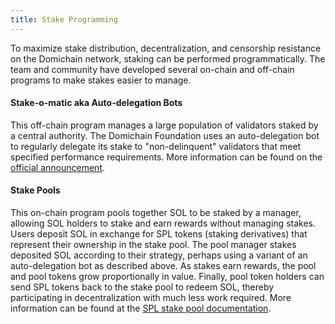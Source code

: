 ```yaml
---
title: Stake Programming
---
```


To maximize stake distribution, decentralization, and censorship resistance on
the Domichain network, staking can be performed programmatically. The team
and community have developed several on-chain and off-chain programs to make
stakes easier to manage.

#### Stake-o-matic aka Auto-delegation Bots

This off-chain program manages a large population of validators staked by a
central authority. The Domichain Foundation uses an auto-delegation bot to regularly delegate its
stake to "non-delinquent" validators that meet specified performance requirements. More information can be found on the
[official announcement](https://forums.domichain.com/t/stake-o-matic-delegation-matching-program/790).

#### Stake Pools

This on-chain program pools together SOL to be staked by a manager, allowing SOL
holders to stake and earn rewards without managing stakes.
Users deposit SOL in exchange for SPL tokens (staking derivatives) that represent their ownership in the stake pool. The pool
manager stakes deposited SOL according to their strategy, perhaps using a variant
of an auto-delegation bot as described above. As stakes earn rewards, the pool and pool tokens
grow proportionally in value. Finally, pool token holders can send SPL tokens
back to the stake pool to redeem SOL, thereby participating in decentralization with much
less work required. More information can be found at the
[SPL stake pool documentation](https://spl.domichain.com/stake-pool).
